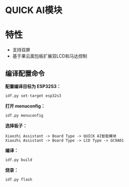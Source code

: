 # QUICK AI模块

# 特性
* 支持双屏
* 基于果云面包板扩展双LCD和马达控制


## 编译配置命令

**配置编译目标为 ESP32S3：**

```bash
idf.py set-target esp32s3
```

**打开 menuconfig：**

```bash
idf.py menuconfig
```

**选择板子：**

```
Xiaozhi Assistant -> Board Type -> QUICK AI智能模块
Xiaozhi Assistant -> Board Type -> LCD Type -> GC9A01
```

**编译：**

```bash
idf.py build
```

**烧录：**
```bash
idf.py flash
```
